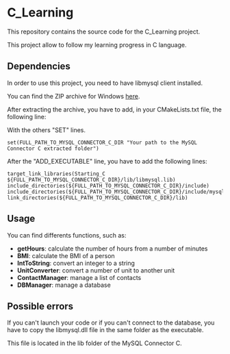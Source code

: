 # C_Learning

This repository contains the source code for the C_Learning project.

This project allow to follow my learning progress in C language.

## Dependencies

In order to use this project, you need to have libmysql client installed.

You can find the ZIP archive for Windows [here](https://downloads.mysql.com/archives/c-c/).

After extracting the archive, you have to add, in your CMakeLists.txt file, the following line:

With the others "SET" lines.
```
set(FULL_PATH_TO_MYSQL_CONNECTOR_C_DIR "Your path to the MySQL Connector C extracted folder")

```

After the "ADD_EXECUTABLE" line, you have to add the following lines:
```
target_link_libraries(Starting_C ${FULL_PATH_TO_MYSQL_CONNECTOR_C_DIR}/lib/libmysql.lib)
include_directories(${FULL_PATH_TO_MYSQL_CONNECTOR_C_DIR}/include)
include_directories(${FULL_PATH_TO_MYSQL_CONNECTOR_C_DIR}/include/mysql)
link_directories(${FULL_PATH_TO_MYSQL_CONNECTOR_C_DIR}/lib)
```

## Usage

You can find differents functions, such as:
* **getHours**: calculate the number of hours from a number of minutes
* **BMI**: calculate the BMI of a person
* **IntToString**: convert an integer to a string
* **UnitConverter**: convert a number of unit to another unit
* **ContactManager**: manage a list of contacts
* **DBManager**: manage a database

## Possible errors

If you can't launch your code or if you can't connect to the database, you have to copy the libmysql.dll file in the same folder as the executable.

This file is located in the lib folder of the MySQL Connector C.

